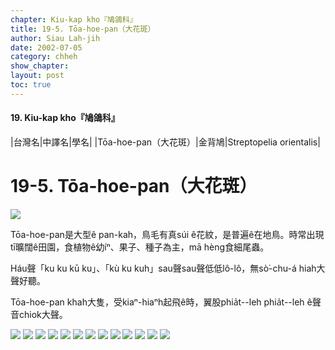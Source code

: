 ```yaml
---
chapter: Kiu-kap kho『鳩鴿科』
title: 19-5. Tōa-hoe-pan（大花斑）
author: Siau Lah-jih
date: 2002-07-05
category: chheh
show_chapter: 
layout: post
toc: true
---
```


#### 19. Kiu-kap kho『鳩鴿科』


|台灣名|中譯名|學名|
|Tōa-hoe-pan（大花斑）|金背鳩|Streptopelia orientalis|


# 19-5. Tōa-hoe-pan（大花斑）


![](../too5/19/19-5-2.Tōa-hoe-pan.jpg)


Tōa-hoe-pan是大型ê pan-kah，鳥毛有真súi ê花紋，是普遍ê在地鳥。時常出現tī曠闊ê田園，食植物ê幼íⁿ、果子、種子為主，mā hèng食細尾蟲。

Háu聲「ku ku kū ku」、「kù ku kuh」sau聲sau聲低低lô-lô，無sò͘-chu-á hiah大聲好聽。
 
Tōa-hoe-pan khah大隻，受kiaⁿ-hiaⁿh起飛ê時，翼股phia̍t--leh phia̍t--leh ê聲音chiok大聲。



![](../too5/19/19-5-9.Tōa-hoe-pan.jpg)
![](../too5/19/19-5-1.Tōa-hoe-pan.jpg)
![](../too5/19/19-5-3.Tōa-hoe-pan.jpg)
![](../too5/19/19-5-4.Tōa-hoe-pan.jpg)
![](../too5/19/19-5-5.Tōa-hoe-pan.jpg)
![](../too5/19/19-5-6.Tōa-hoe-pan.jpg)
![](../too5/19/19-5-7.Tōa-hoe-pan.jpg)
![](../too5/19/19-5-8.Tōa-hoe-pan.jpg)
![](../too5/19/19-5-10.Tōa-hoe-pan.jpg)
![](../too5/19/19-5-11.Tōa-hoe-pan.jpg)
![](../too5/19/19-5-12.Tōa-hoe-pan.jpg)
![](../too5/19/19-5-13.Tōa-hoe-pan.jpg)
![](../too5/19/19-5-14.Tōa-hoe-pan.jpg)


